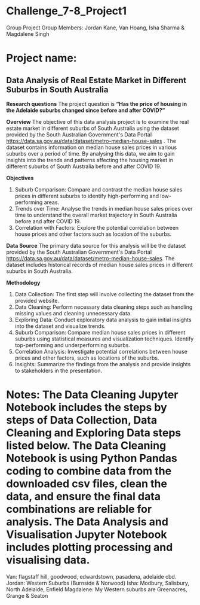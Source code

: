 # Challenge_7-8_Project1
Group Project 
Group Members: Jordan Kane, Van Hoang, Isha Sharma & Magdalene Singh

# Project name: 
**Data Analysis of Real Estate Market in Different Suburbs in South Australia**
--------------------------------------------------

**Research questions**
The project question is **“Has the price of housing in the Adelaide suburbs changed since before and after COVID?”**

**Overview**
The objective of this data analysis project is to examine the real estate market in different suburbs of South Australia using the dataset provided by the South Australian Government's Data Portal https://data.sa.gov.au/data/dataset/metro-median-house-sales . The dataset contains information on median house sales prices in various suburbs over a period of time. By analysing this data, we aim to gain insights into the trends and patterns affecting the housing market in different suburbs of South Australia before and after COVID 19.

**Objectives**
1.	Suburb Comparison: Compare and contrast the median house sales prices in different suburbs to identify high-performing and low-performing areas.
2.	Trends over Time: Analyse the trends in median house sales prices over time to understand the overall market trajectory in South Australia before and after COVID 19.
3.	Correlation with Factors: Explore the potential correlation between house prices and other factors such as location of the suburbs.

**Data Source**
The primary data source for this analysis will be the dataset provided by the South Australian Government's Data Portal https://data.sa.gov.au/data/dataset/metro-median-house-sales. The dataset includes historical records of median house sales prices in different suburbs in South Australia.

**Methodology**
1.	Data Collection: The first step will involve collecting the dataset from the provided website.
2.	Data Cleaning: Perform necessary data cleaning steps such as handling missing values and cleaning unnecessary data.
3.	Exploring Data: Conduct exploratory data analysis to gain initial insights into the dataset and visualize trends.
4.	Suburb Comparison: Compare median house sales prices in different suburbs using statistical measures and visualization techniques. Identify top-performing and underperforming suburbs.
5.	Correlation Analysis: Investigate potential correlations between house prices and other factors, such as locations of the suburbs.
6.	Insights: Summarize the findings from the analysis and provide insights to stakeholders in the presentation.
   
# Notes: The Data Cleaning Jupyter Notebook includes the steps by steps of Data Collection, Data Cleaning and Exploring Data steps listed below. The Data Cleaning Notebook is using Python Pandas coding to combine data from the downloaded csv files, clean the data, and ensure the final data combinations are reliable for analysis. The Data Analysis and Visualisation Jupyter Notebook includes plotting processing and visualising data. 

Van: flagstaff hill, goodwood, edwardstown, pasadena, adelaide cbd. Jordan: Western Suburbs (Burnside & Norwood)
Isha: Modbury, Salisbury, North Adelaide, Enfield
Magdalene: My Western suburbs are Greenacres, Grange & Seaton


